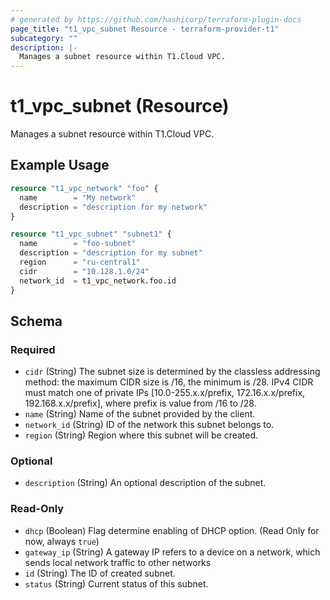 ```yaml
---
# generated by https://github.com/hashicorp/terraform-plugin-docs
page_title: "t1_vpc_subnet Resource - terraform-provider-t1"
subcategory: ""
description: |-
  Manages a subnet resource within T1.Cloud VPC.
---
```


# t1_vpc_subnet (Resource)

Manages a subnet resource within T1.Cloud VPC.

## Example Usage

```terraform
resource "t1_vpc_network" "foo" {
  name        = "My network"
  description = "description for my network"
}

resource "t1_vpc_subnet" "subnet1" {
  name        = "foo-subnet"
  description = "description for my subnet"
  region      = "ru-central1"
  cidr        = "10.128.1.0/24"
  network_id  = t1_vpc_network.foo.id
}
```

<!-- schema generated by tfplugindocs -->
## Schema

### Required

- `cidr` (String) The subnet size is determined by the classless addressing method: the maximum CIDR size is /16, the minimum is /28. IPv4 CIDR must match one of private IPs [10.0-255.x.x/prefix, 172.16.x.x/prefix, 192.168.x.x/prefix], where prefix is value from /16 to /28.
- `name` (String) Name of the subnet provided by the client.
- `network_id` (String) ID of the network this subnet belongs to.
- `region` (String) Region where this subnet will be created.

### Optional

- `description` (String) An optional description of the subnet.

### Read-Only

- `dhcp` (Boolean) Flag determine enabling of DHCP option. (Read Only for now, always `true`)
- `gateway_ip` (String) A gateway IP refers to a device on a network, which sends local network traffic to other networks
- `id` (String) The ID of created subnet.
- `status` (String) Current status of this subnet.
